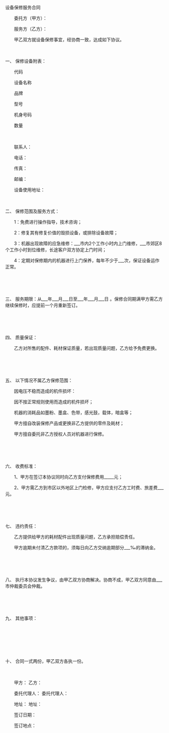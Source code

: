 



设备保修服务合同



 

　　委托方（甲方）：

　　服务方（乙方）：　　

　　甲乙双方就设备保修事宜，经协商一致，达成如下协议。

　　

一、
保修设备附表：

　　代码

　　设备名称

　　品牌

　　型号

　　机身号码

　　数量

　　

　　联系人：

　　电话：

　　传真：

　　邮编：

　　设备使用地址：

　　

二、
保修范围及服务方式：

　　1：免费进行操作指导，技术咨询；

　　2：修复其有修复价值的毁损设备，或排除设备故障；

　　3：机器出现故障的应急维修：___市内2个工作小时内上门维修，___市郊区8个工作小时到位维修，长途客户双方协定上门时间；

　　4：定期对保修期内的机器进行上门保养，每年不少于___次，保证设备运作正常。

　　

　　

三、
服务期限：从___年___月___日至___年___月___日 。保修合同期满甲方需乙方继续保修时，应提前一个月重新签订。

　　

　　

四、
质量保证：

　　乙方对所售的配件、耗材保证质量，若出现质量问题，乙方给予免费更换。

　　

　　

五、
 以下情况不属乙方保修范围：

　　因电压不稳而造成的机件损坏：

　　因不按正常规则使用而造成的机件损坏；

　　机器的消耗品如墨粉、墨盒、色带，感光鼓，载体，暗盒等；

　　甲方擅自改装保修产品或更换非乙方提供的零件及耗材；

　　甲方擅自委托非乙方授权人员对机器进行保修。

　　

　　

六、
收费标准：

　　1、甲方在签订本协议同时向乙方支付保修费用_____元；

　　2、甲方需乙方到市区以外地区上门检修，甲方应支付乙方工时费、旅差费___元。

　　

　　

七、
违约责任：

　　乙方提供给甲方的耗材配件出现质量问题，乙方承担赔偿责任。

　　甲方逾期未付清乙方款项的，须每日向乙方交纳逾期部分___‰的滞纳金。

　　

　　

八、
执行本协议发生争议，由甲乙双方协商解决。协商不成，甲乙双方同意由___市仲裁委员会仲裁。

　　

　　

九、
其他事项：

　　

　　

　　

十、
合同一式两份，甲乙双方各执一份。

　　　　

　　甲方： 乙方：

　　委托代理人： 委托代理人：

　　地址： 地址：

　　签订日期：

　　签订地点：